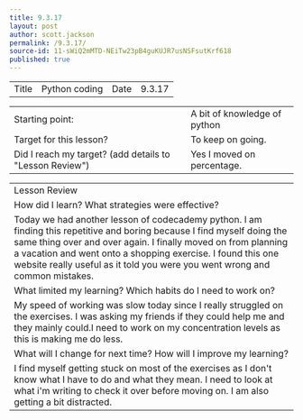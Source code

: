 ```yaml
---
title: 9.3.17
layout: post
author: scott.jackson
permalink: /9.3.17/
source-id: 11-sWiQ2mMTD-NEiTw23pB4guKUJR7usNSFsutKrf618
published: true
---
```

<table>
  <tr>
    <td>Title</td>
    <td>Python coding </td>
    <td>Date</td>
    <td>9.3.17</td>
  </tr>
</table>


<table>
  <tr>
    <td>Starting point:</td>
    <td>A bit of knowledge of python</td>
  </tr>
  <tr>
    <td>Target for this lesson?</td>
    <td>To keep on going.</td>
  </tr>
  <tr>
    <td>Did I reach my target? 
(add details to "Lesson Review")</td>
    <td>Yes I moved on percentage.</td>
  </tr>
</table>


<table>
  <tr>
    <td>Lesson Review</td>
  </tr>
  <tr>
    <td>How did I learn? What strategies were effective? </td>
  </tr>
  <tr>
    <td>Today we had another lesson of codecademy python. I am finding this repetitive and boring because I find myself doing the same thing over and over again. I finally moved on from planning a vacation and went onto a shopping exercise. I found this one website really useful as it told you were you went wrong and common mistakes.</td>
  </tr>
  <tr>
    <td>What limited my learning? Which habits do I need to work on? </td>
  </tr>
  <tr>
    <td>My speed of working was slow today since I really struggled on the exercises. I was asking my friends if they could help me and they mainly could.I need to work on my concentration levels as this is making me do less.</td>
  </tr>
  <tr>
    <td>What will I change for next time? How will I improve my learning?</td>
  </tr>
  <tr>
    <td>I find myself getting stuck on most of the exercises as I don't know what I have to do and what they mean. I need to look at what i'm writing to check it over before moving on. I am also getting a bit distracted. </td>
  </tr>
</table>


